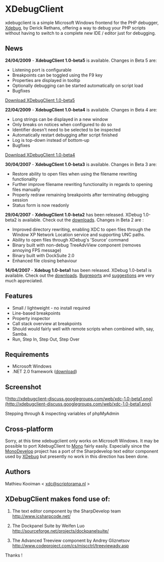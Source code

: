 # XDebugClient #

xdebugclient is a simple Microsoft Windows frontend for the PHP debugger, [Xdebug](http://www.xdebug.org), by Derick Rethans, offering a way to debug your PHP scripts without having to switch to a complete new IDE / editor just for debugging.

## News ##

**24/04/2009** - **XdebugClient 1.0-beta5** is available. Changes in Beta 5 are:

  * Listening port is configurable
  * Breakpoints can be toggled using the F9 key
  * Properties are displayed in tooltip
  * Optionally debugging can be started automatically on script load
  * Bugfixes

[Download XDebugClient 1.0-beta5](http://code.google.com/p/xdebugclient/downloads/list)


**22/04/2009** - **XdebugClient 1.0-beta4** is available. Changes in Beta 4 are:

  * Long strings can be displayed in a new window
  * Only breaks on notices when configured to do so
  * Identifier doesn't need to be selected to be inspected
  * Automatically restart debugging after script finished
  * Log is top-down instead of bottom-up
  * Bugfixes

[Download XDebugClient 1.0-beta4](http://code.google.com/p/xdebugclient/downloads/list)

**30/04/2007** - **XdebugClient 1.0-beta3** is available. Changes in Beta 3 are:

  * Restore ability to open files when using the filename rewriting functionality
  * Further improve filename rewriting functionality in regards to opening files manually
  * Properly redraw remaining breakpoints after terminating debugging session
  * Status form is now readonly

**29/04/2007** - **XdebugClient 1.0-beta2** has been released.
XDebug 1.0-beta2 is available. Check out the [downloads](http://code.google.com/p/xdebugclient/downloads/list). Changes in Beta 2 are :

  * Improved directory rewriting, enabling XDC to open files through the Window XP Network Location service and supporting UNC paths.
  * Ability to open files through XDebug's 'Source' command
  * Binary built with non-debug TreeAdvView component (removes annoying FPS message)
  * Binary built with DockSuite 2.0
  * Enhanced file closing behaviour



**14/04/2007** - **Xdebug 1.0-beta1** has been released.
XDebug 1.0-beta1 is available. Check out the [downloads](http://code.google.com/p/xdebugclient/downloads/list). [Bugreports](http://code.google.com/p/xdebugclient/issues/list) and [suggestions](http://groups.google.com/group/xdebugclient-discuss) are very much appreciated.

## Features ##

  * Small / lightweight - no install required
  * Line-based breakpoints
  * Property inspector
  * Call stack overview at breakpoints
  * Should would fairly well with remote scripts when combined with, say, Samba.
  * Run, Step In, Step Out, Step Over

## Requirements ##

  * Microsoft Windows
  * .NET 2.0 framework ([download](http://www.microsoft.com/downloads/details.aspx?familyid=0856EACB-4362-4B0D-8EDD-AAB15C5E04F5&displaylang=en))

## Screenshot ##
![http://xdebugclient-discuss.googlegroups.com/web/xdc-1.0-beta1.png](http://xdebugclient-discuss.googlegroups.com/web/xdc-1.0-beta1.png)


Stepping through & inspecting variables of phpMyAdmin

## Cross-platform ##
Sorry, at this time xdebugclient only works on Microsoft Windows. It may be possible to port XdebugClient to [Mono](http://www.mono-project.com/Main_Page) fairly easily. Especially since the [MonoDevelop](http://www.monodevelop.com/Main_Page) project has a port of the Sharpdevelop text editor component used by [XDebug](http://www.xdebug) but presently  no work in this direction has been done.

## Authors ##

Mathieu Kooiman < xdc@scriptorama.nl >

## XDebugClient makes fond use of: ##

1. The text editor component by the SharpDevelop team
http://www.icsharpcode.net/

2. The Dockpanel Suite by Weifen Luo
http://sourceforge.net/projects/dockpanelsuite/

3. The Advanced Treeview component by Andrey Gliznetsov
http://www.codeproject.com/cs/miscctrl/treeviewadv.asp

Thanks !